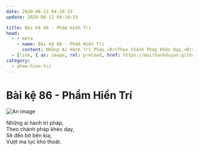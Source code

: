 ```yaml
---
date: 2020-06-12 04:10:19
update: 2020-06-12 04:10:19

title: Bài kệ 86 - Phẩm Hiền Trí
head:
  - - meta
    - name: Bài kệ 86 - Phẩm Hiền Trí
      content: Những Ai Hành Trì Pháp,<Br>Theo Chánh Pháp Khéo Dạy,<Br>Sẽ Đến Bờ Bên Kia,<Br>Vượt Ma Lực Khó Thoát.<Br>
  - [link, { as: image, rel: preload, href: https://maithanhduyan.github.io/kinh-phap-cu/img/pham-hien-tri/pham-hien-tri-086.jpg }]
category:
  - pham-hien-tri
---
```


# Bài kệ 86 - Phẩm Hiền Trí

![An image](/img/pham-hien-tri/pham-hien-tri-086.jpg)

Những ai hành trì pháp,<br>Theo chánh pháp khéo dạy,<br>Sẽ đến bờ bên kia,<br>Vượt ma lực khó thoát.<br>
